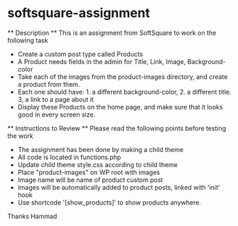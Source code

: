 # softsquare-assignment
** Description **
This is an assignment from SoftSquare to work on the following task

- Create a custom post type called Products
- A Product needs fields in the admin for Title, Link, Image, Background-color
- Take each of the images from the product-images directory, and create a product from them.
- Each one should have: 1. a different background-color, 2. a different title. 3, a link to a page about it
- Display these Products on the home page, and make sure that it looks good in every screen size. 

** Instructions to Review **
Please read the following points before testing the work
- The assignment has been done by making a child theme
- All code is located in functions.php
- Update child theme style.css according to child theme
- Place "product-images" on WP root with images
- Image name will be name of product custom post
- Images will be automatically added to product posts, linked with 'init' hook
- Use shortcode '[show_products]' to show products anywhere.

Thanks
Hammad